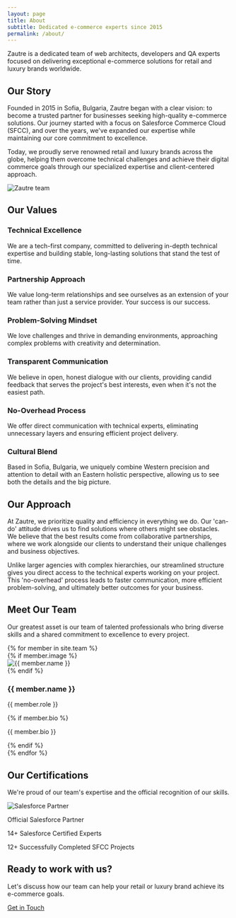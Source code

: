 ```yaml
---
layout: page
title: About
subtitle: Dedicated e-commerce experts since 2015
permalink: /about/
---
```


<div class="about-intro">
  <p class="lead">Zautre is a dedicated team of web architects, developers and QA experts focused on delivering exceptional e-commerce solutions for retail and luxury brands worldwide.</p>
</div>

<div class="about-section">
  <h2>Our Story</h2>
  <div class="two-column">
    <div>
      <p>Founded in 2015 in Sofia, Bulgaria, Zautre began with a clear vision: to become a trusted partner for businesses seeking high-quality e-commerce solutions. Our journey started with a focus on Salesforce Commerce Cloud (SFCC), and over the years, we've expanded our expertise while maintaining our core commitment to excellence.</p>
      <p>Today, we proudly serve renowned retail and luxury brands across the globe, helping them overcome technical challenges and achieve their digital commerce goals through our specialized expertise and client-centered approach.</p>
    </div>
    <div class="about-image">
      <img src="{{ '/assets/images/about-team.jpg' | relative_url }}" alt="Zautre team">
    </div>
  </div>
</div>

<div class="about-section values-section">
  <h2>Our Values</h2>
  <div class="values-grid">
    <div class="value-card">
      <h3>Technical Excellence</h3>
      <p>We are a tech-first company, committed to delivering in-depth technical expertise and building stable, long-lasting solutions that stand the test of time.</p>
    </div>
    <div class="value-card">
      <h3>Partnership Approach</h3>
      <p>We value long-term relationships and see ourselves as an extension of your team rather than just a service provider. Your success is our success.</p>
    </div>
    <div class="value-card">
      <h3>Problem-Solving Mindset</h3>
      <p>We love challenges and thrive in demanding environments, approaching complex problems with creativity and determination.</p>
    </div>
    <div class="value-card">
      <h3>Transparent Communication</h3>
      <p>We believe in open, honest dialogue with our clients, providing candid feedback that serves the project's best interests, even when it's not the easiest path.</p>
    </div>
    <div class="value-card">
      <h3>No-Overhead Process</h3>
      <p>We offer direct communication with technical experts, eliminating unnecessary layers and ensuring efficient project delivery.</p>
    </div>
    <div class="value-card">
      <h3>Cultural Blend</h3>
      <p>Based in Sofia, Bulgaria, we uniquely combine Western precision and attention to detail with an Eastern holistic perspective, allowing us to see both the details and the big picture.</p>
    </div>
  </div>
</div>

<div class="about-section">
  <h2>Our Approach</h2>
  <p>At Zautre, we prioritize quality and efficiency in everything we do. Our 'can-do' attitude drives us to find solutions where others might see obstacles. We believe that the best results come from collaborative partnerships, where we work alongside our clients to understand their unique challenges and business objectives.</p>
  <p>Unlike larger agencies with complex hierarchies, our streamlined structure gives you direct access to the technical experts working on your project. This 'no-overhead' process leads to faster communication, more efficient problem-solving, and ultimately better outcomes for your business.</p>
</div>

<div class="about-section team-section">
  <h2>Meet Our Team</h2>
  <p>Our greatest asset is our team of talented professionals who bring diverse skills and a shared commitment to excellence to every project.</p>
  
  <div class="team-grid">
    {% for member in site.team %}
      <div class="team-member">
        {% if member.image %}
        <div class="member-image">
          <img src="{{ member.image | relative_url }}" alt="{{ member.name }}">
        </div>
        {% endif %}
        <div class="member-info">
          <h3>{{ member.name }}</h3>
          <p class="member-role">{{ member.role }}</p>
          {% if member.bio %}
          <p class="member-bio">{{ member.bio }}</p>
          {% endif %}
        </div>
      </div>
    {% endfor %}
  </div>
</div>

<div class="about-section certifications-section">
  <h2>Our Certifications</h2>
  <p>We're proud of our team's expertise and the official recognition of our skills.</p>
  
  <div class="certifications-grid">
    <div class="certification">
      <img src="{{ '/assets/images/salesforce-partner-badge.png' | relative_url }}" alt="Salesforce Partner">
      <p>Official Salesforce Partner</p>
    </div>
    <div class="certification">
      <p>14+ Salesforce Certified Experts</p>
    </div>
    <div class="certification">
      <p>12+ Successfully Completed SFCC Projects</p>
    </div>
  </div>
</div>

<div class="cta-section">
  <div class="cta-content">
    <h2>Ready to work with us?</h2>
    <p>Let's discuss how our team can help your retail or luxury brand achieve its e-commerce goals.</p>
    <a href="{{ '/contact' | relative_url }}" class="btn btn-primary">Get in Touch</a>
  </div>
</div>